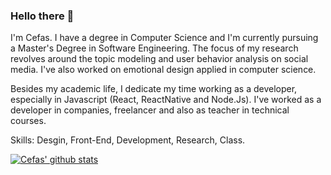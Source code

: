 ### Hello there 👋

I'm Cefas. I have a degree in Computer Science and I'm currently pursuing a Master's Degree in Software Engineering. The focus of my research revolves around the topic modeling and user behavior analysis on social media. I've also worked on emotional design applied in computer science.

Besides my academic life, I dedicate my time working as a developer, especially in Javascript (React, ReactNative and Node.Js). I've worked as a developer in companies, freelancer and also as teacher in technical courses.

Skills: Desgin, Front-End, Development, Research, Class.

[![Cefas' github stats](https://github-readme-stats.vercel.app/api?username=cefasgarciapereira)](https://github.com/anuraghazra/github-readme-stats)

